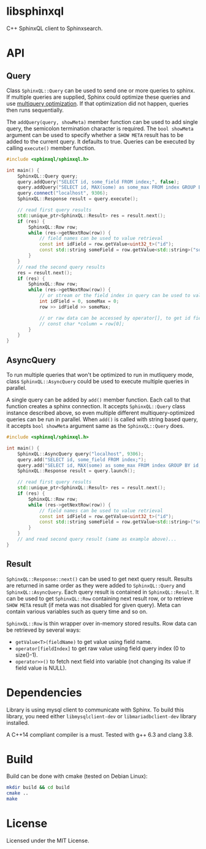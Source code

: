 libsphinxql
===========

C++ SphinxQL client to Sphinxsearch.

# API

## Query

Class `SphinxQL::Query` can be used to send one or more queries to sphinx.
If multiple queries are supplied, Sphinx could optimize these queries
and use [multiquery optimization](http://sphinxsearch.com/docs/current.html#multi-queries).
If that optimization did not happen, queries then runs sequentially.

The `addQuery(query, showMeta)` member function can be used to add single query,
the semicolon termination character is required. The `bool showMeta` argument
can be used to specify whether a `SHOW META` result has to be added to the
current query. It defaults to true.
Queries can be executed by calling `execute()` member function.

```c++
#include <sphinxql/sphinxql.h>

int main() {
    SphinxQL::Query query;
    query.addQuery("SELECT id, some_field FROM index;", false);
    query.addQuery("SELECT id, MAX(some) as some_max FROM index GROUP BY id;");
    query.connect("localhost", 9306);
    SphinxQL::Response result = query.execute();

    // read first query results
    std::unique_ptr<SphinxQL::Result> res = result.next();
    if (res) {
        SphinxQL::Row row;
        while (res->getNextRow(row)) {
            // field names can be used to value retrieval
            const int idField = row.getValue<uint32_t>("id");
            const std::string someField = row.getValue<std::string>("some_max");
        }
    }
    // read the second query results
    res = result.next();
    if (res) {
        SphinxQL::Row row;
        while (res->getNextRow(row)) {
            // or stream or the field index in query can be used to value retrieval
            int idField = 0, someMax = 0;
            row >> idField >> someMax;

            // or raw data can be accessed by operator[], to get id field:
            // const char *column = row[0];
        }
    }
}
```

## AsyncQuery

To run multiple queries that won't be optimized to run in mutliquery mode,
class `SphinxQL::AsyncQuery` could be used to execute multiple queries in parallel.

A single query can be added by `add()` member function. Each call to that function
creates a sphinx connection. It accepts `SphinxQL::Query` class instance described
above, so even multiple different multiquery-optimized queries can be run in parallel.
When `add()` is called with string based query, it accepts `bool showMeta` argument
same as the `SphinxQL::Query` does.

```c++
#include <sphinxql/sphinxql.h>

int main() {
    SphinxQL::AsyncQuery query("localhost", 9306);
    query.add("SELECT id, some_field FROM index;");
    query.add("SELECT id, MAX(some) as some_max FROM index GROUP BY id;");
    SphinxQL::Response result = query.launch();

    // read first query results
    std::unique_ptr<SphinxQL::Result> res = result.next();
    if (res) {
        SphinxQL::Row row;
        while (res->getNextRow(row)) {
            // field names can be used to value retrieval
            const int idField = row.getValue<uint32_t>("id");
            const std::string someField = row.getValue<std::string>("some_max");
        }
    }
    // and read second query result (same as example above)...
}
```

## Result

`SphinxQL::Response::next()` can be used to get next query result. Results are returned
in same order as they were added to `SphinxQL::Query` and `SphinxQL::AsyncQuery`.
Each query result is contained in `SphinxQL::Result`. It can be used to get `SphinxQL::Row`
containing next result row, or to retrieve `SHOW META` result (if meta was not disabled
for given query). Meta can contain various variables such as query time and so on.

`SphinxQL::Row` is thin wrapper over in-memory stored results. Row data can be retrieved
by several ways:
  - `getValue<T>(fieldName)` to get value using field name.
  - `operator[fieldIndex]` to get raw value using field query index (0 to size()-1).
  - `operator>>()` to fetch next field into variable (not changing its value if field value is NULL).

# Dependencies

Library is using mysql client to communicate with Sphinx. To build this library,
you need either `libmysqlclient-dev` or `libmariadbclient-dev` library installed.

A C++14 compliant compiler is a must. Tested with g++ 6.3 and clang 3.8.

# Build

Build can be done with cmake (tested on Debian Linux):

```sh
mkdir build && cd build
cmake ..
make
```

# License

Licensed under the MIT License.
